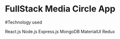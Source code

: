 # FullStack Media Circle App
#Technology used

React.js
Node.js
Express.js
MongoDB
MaterialUI
Redux

